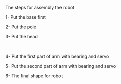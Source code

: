 
The steps for assembly the robot 

1-	Put the base first 






2-	Put the pole 






3-	Put the head 




 

4-	Put the first part of arm with bearing and servo 






5-	Put the second part of arm with bearing and servo
 





6-	The final shape for robot 

